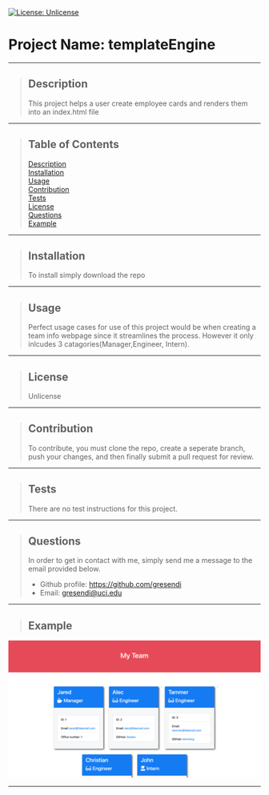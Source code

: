 [![License: Unlicense](https://img.shields.io/badge/license-Unlicense-blue.svg)](http://unlicense.org/)
  # Project Name: templateEngine   
  * * *
   >## Description
   >This project helps a user create employee cards and renders them into an index.html file
  * * *
   >## Table of Contents
   > [Description](#description)  
   > [Installation](#installation)  
   > [Usage](#usage)  
   > [Contribution](#contribution)  
   > [Tests](#tests)  
   > [License](#license)  
   > [Questions](#questions)  
   > [Example](#example)
  * * *
   >## Installation
   >To install simply download the repo
  * * *
   >## Usage
   >Perfect usage cases for use of this project would be when creating a team info webpage since it streamlines the process. However it only inlcudes 3 catagories(Manager,Engineer, Intern).
   * * *
   >## License
   >Unlicense   
  * * *
   >## Contribution
   >To contribute, you must clone the repo, create a seperate branch, push your changes, and then finally submit a pull request for review.
  * * *
   >## Tests
   >There are no test instructions for this project.
  * * *
 > ## Questions
 >In order to get in contact with me, simply send me a message to the email provided below.
 > - Github profile: https://github.com/gresendi  
 > - Email: gresendi@uci.edu
  * * *
  > ## Example
  ![Example of Employee generated Cards](https://github.com/gresendi/templateEngine/blob/main/employee.png)
  * * *

